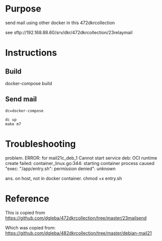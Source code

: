 # Purpose

send mail using other docker in this 472dkrcollection

see     sftp://192.168.88.60/srv/dkr/472dkrcollection/23relaymail

# Instructions

## Build

docker-compose build

## Send mail

```
dc=docker-compose

dc up
make m7

```


# Troubleshooting

problem.
    ERROR: for mail21c_deb_1  Cannot start service deb: OCI runtime create failed: container_linux.go:344: starting container process caused "exec: \"/app/entry.sh\": permission denied": unknown

ans.
    on host, not in docker container.
    chmod +x entry.sh


# Reference

This is copied from https://github.com/dgleba/472dkrcollection/tree/master/23mailsend

Which was copied from:
 https://github.com/dgleba/482dkrcollection/tree/master/debian-mail21